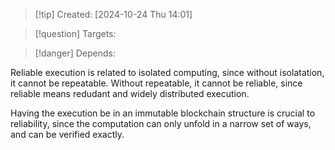 
>[!tip] Created: [2024-10-24 Thu 14:01]

>[!question] Targets: 

>[!danger] Depends: 

Reliable execution is related to isolated computing, since without isolatation, it cannot be repeatable.  Without repeatable, it cannot be reliable, since reliable means redudant and widely distributed execution.

Having the execution be in an immutable blockchain structure is crucial to reliability, since the computation can only unfold in a narrow set of ways, and can be verified exactly.